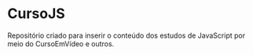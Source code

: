 # CursoJS
Repositório criado para inserir o conteúdo dos estudos de JavaScript por meio do CursoEmVídeo e outros.
